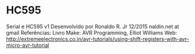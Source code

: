 # HC595

 Serial e HC595 v1
 Desenvolvido por Ronaldo R. Jr
 12/2015
 naldin.net at gmail
 Referências:
 Livro Make: AVR Programming, Elliot Williams
 Web: http://extremeelectronics.co.in/avr-tutorials/using-shift-registers-with-avr-micro-avr-tutorial

